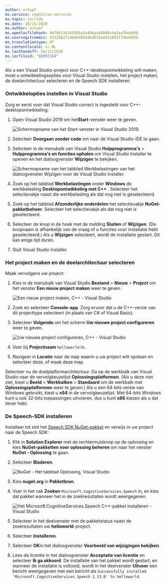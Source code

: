 ```yaml
---
author: erhopf
ms.service: cognitive-services
ms.topic: include
ms.date: 10/15/2020
ms.author: erhopf
ms.openlocfilehash: 967861363d5056a5a466aa88840cda2aafbeb86b
ms.sourcegitcommit: 93329b2fcdb9b4091dbd632ee031801f74beb05b
ms.translationtype: HT
ms.contentlocale: nl-NL
ms.lasthandoff: 10/15/2020
ms.locfileid: "92097164"
---
```

Als u een Visual Studio-project voor C++-desktopontwikkeling wilt maken, moet u ontwikkelingsopties voor Visual Studio instellen, het project maken, de doelarchitectuur selecteren en de Speech SDK installeren.

### <a name="set-up-visual-studio-development-options"></a>Ontwikkelopties instellen in Visual Studio

Zorg er eerst voor dat Visual Studio correct is ingesteld voor C++-desktopontwikkeling:

1. Open Visual Studio 2019 om het**Start**-venster weer te geven.

   ![Schermopname van het Start-venster in Visual Studio 2019.](../articles/cognitive-services/Speech-Service/media/sdk/vs-start-window.png)

1. Selecteer **Doorgaan zonder code** om naar de Visual Studio-IDE te gaan.

1. Selecteer in de menubalk van Visual Studio **Hulpprogramma's** > **Hulpprogramma's en functies ophalen** om Visual Studio Installer te openen en het dialoogvenster **Wijzigen** te bekijken.

   ![Schermopname van het tabblad Werkbelastingen van het dialoogvenster Wijzigen voor de Visual Studio Installer.](../articles/cognitive-services/Speech-Service/media/sdk/vs-enable-cpp-workload.png)

1. Zoek op het tabblad **Werkbelastingen** onder **Windows** de werkbelasting **Desktopontwikkeling met C++** . Selecteer het selectievakje naast die werkbelasting als dat nog niet is geselecteerd.

1. Zoek op het tabblad **Afzonderlijke onderdelen** het selectievakje **NuGet-pakketbeheer**. Selecteer het selectievakje als dat nog niet is geselecteerd.

1. Selecteer de knop in de hoek met de melding **Sluiten** of **Wijzigen**. (De knopnaam is afhankelijk van de vraag of u functies voor installatie hebt geselecteerd.) Als u **Wijzigen** selecteert, wordt de installatie gestart. Dit kan enige tijd duren.

1. Sluit Visual Studio Installer.

### <a name="create-the-project-and-select-the-target-architecture"></a>Het project maken en de doelarchitectuur selecteren

Maak vervolgens uw project:

1. Kies in de menubalk van Visual Studio **Bestand** > **Nieuw** > **Project** om het venster **Een nieuw project maken** weer te geven.

   ![Een nieuw project maken, C++ - Visual Studio](../articles/cognitive-services/Speech-Service/media/sdk/qs-cpp-windows-01-new-console-app.png)

1. Zoek en selecteer **Console-app**. Zorg ervoor dat u de C++-versie van dit projecttype selecteert (in plaats van C# of Visual Basic).

1. Selecteer **Volgende** om het scherm **Uw nieuwe project configureren** weer te geven.

   ![Uw nieuwe project configureren, C++ - Visual Studio](../articles/cognitive-services/Speech-Service/media/sdk/vs-enable-cpp-configure-your-new-project.png)

1. Voer bij **Projectnaam** `helloworld` in.

1. Navigeer in **Locatie** naar de map waarin u uw project wilt opslaan en selecteer deze, of maak deze map.

Selecteer nu de doelplatformarchitectuur. Ga op de werkbalk van Visual Studio naar de vervolgkeuzelijst **Oplossingsplatformen**. (Als u deze niet ziet, kiest u **Beeld** > **Werkbalken** > **Standaard** om de werkbalk met **Oplossingsplatformen** weer te geven.) Als u een 64-bits versie van Windows gebruikt, kiest u **x64** in de vervolgkeuzelijst. Met 64-bits Windows kunt u ook 32-bits toepassingen uitvoeren, dus u kunt **x86** kiezen als u dat liever hebt.

### <a name="install-the-speech-sdk"></a>De Speech-SDK installeren

Installeer tot slot het [Speech SDK NuGet-pakket](https://aka.ms/csspeech/nuget) en verwijs in uw project naar de Speech SDK:

1. Klik in **Solution Explorer** met de rechtermuisknop op de oplossing en kies **NuGet-pakketten voor oplossing beheren** om naar het venster **NuGet - Oplossing** te gaan.

1. Selecteer **Bladeren**.

   ![NuGet - Het tabblad Oplossing, Visual Studio](../articles/cognitive-services/Speech-Service/media/sdk/qs-cpp-windows-03-manage-nuget-packages.png)

1. Kies **nuget.org** in **Pakketbron**.

1. Voer in het vak **Zoeken** `Microsoft.CognitiveServices.Speech` in, en kies dat pakket wanneer het in de zoekresultaten wordt weergegeven.

   ![Het Microsoft.CognitiveServices.Speech C++-pakket installeren - Visual Studio](../articles/cognitive-services/Speech-Service/media/sdk/qs-cpp-windows-04-nuget-install-1.0.0.png)

1. Selecteer in het deelvenster met de pakketstatus naast de zoekresultaten uw **helloworld**-project.

1. Selecteer **Installeren**.

1. Selecteer **OK**in het dialoogvenster **Voorbeeld van wijzigingen bekijken**.

1. Lees de licentie in het dialoogvenster **Acceptatie van licentie** en selecteer **Ik ga akkoord**. De installatie van het pakket wordt gestart, en wanneer de installatie is voltooid, wordt in het deelvenster **Uitvoer** een bericht weergegeven met een bericht als `Successfully installed 'Microsoft.CognitiveServices.Speech 1.13.0' to helloworld`.
